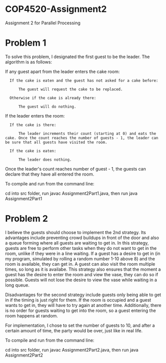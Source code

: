 # COP4520-Assignment2
Assignment 2 for Parallel Processing

# Problem 1

To solve this problem, I designated the first guest to be the leader. The algorithm is as follows:
  
  If any guest apart from the leader enters the cake room:
      
      If the cake is eaten and the guest has not asked for a cake before:
          
          The guest will request the cake to be replaced.
      
      Otherwise if the cake is already there:
          
          The guest will do nothing.
  
  If the leader enters the room:
      
      If the cake is there:
          
          The leader increments their count (starting at 0) and eats the cake. Once the count reaches the number of guests - 1, the leader can be sure that all guests have visited the room.
      
      If the cake is eaten:
          
          The leader does nothing.
          
Once the leader's count reaches number of guest - 1, the guests can declare that they have all entered the room.

To compile and run from the command line:
  
  cd into src folder, run javac Assignment2Part1.java, then run java Assignment2Part1

# Problem 2

I believe the guests should choose to implement the 2nd strategy. Its advantages include preventing crowd buildups in front of the door and also a queue forming where all guests are waiting to get in. In this strategy, guests are free to perform other tasks when they do not want to get in the room, unlike if they were in a line waiting. If a guest has a desire to get in (in my program, simulated by rolling a random number 1-10 above 8) and the room is available, they can get in. A guest can also visit the room multiple times, so long as it is availabe. This strategy also ensures that the moment a guest has the desire to enter the room and view the vase, they can do so if possible. Guests will not lose the desire to view the vase while waiting in a long queue.

Disadvantages for the second strategy include guests only being able to get in if the timing is just right for them. If the room is occupied and a guest wants to get in, they will have to try again at another time. Additionally, there is no order for guests waiting to get into the room, so a guest entering the room happens at random.

For implementation, I chose to set the number of guests to 10, and after a certain amount of time, the party would be over, just like in real life.

To compile and run from the command line:
  
  cd into src folder, run javac Assignment2Part2.java, then run java Assignment2Part2
